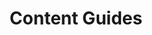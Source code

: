 ---
title: Content Guides
linkTitle: Guides
weight: 99
description: >
  Docs Style Guide, content page types, and examples of common tasks you might perform when creating content: use Hugo and Docsy shortcodes; add images; create a Mermaid diagram; use config parameters; and link to other pages or external sites.
---